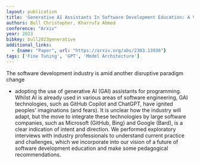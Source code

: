 ```yaml
---
layout: publication
title: 'Generative AI Assistants In Software Development Education: A Vision For Integrating Generative AI Into Educational Practice, Not Instinctively Defending Against It'
authors: Bull Christopher, Kharrufa Ahmed
conference: "Arxiv"
year: 2023
bibkey: bull2023generative
additional_links:
  - {name: "Paper", url: "https://arxiv.org/abs/2303.13936"}
tags: ['Fine Tuning', 'GPT', 'Model Architecture']
---
```

The software development industry is amid another disruptive paradigm change
- adopting the use of generative AI (GAI) assistants for programming. Whilst AI
is already used in various areas of software engineering, GAI technologies,
such as GitHub Copilot and ChatGPT, have ignited peoples' imaginations (and
fears). It is unclear how the industry will adapt, but the move to integrate
these technologies by large software companies, such as Microsoft (GitHub,
Bing) and Google (Bard), is a clear indication of intent and direction. We
performed exploratory interviews with industry professionals to understand
current practice and challenges, which we incorporate into our vision of a
future of software development education and make some pedagogical
recommendations.
